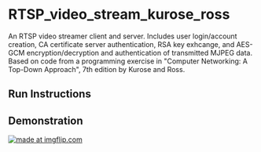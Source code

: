 # RTSP_video_stream_kurose_ross
An RTSP video streamer client and server. Includes user login/account creation, CA certificate server authentication, RSA key exhcange, and AES-GCM encryption/decryption and authentication of transmitted MJPEG data. Based on code from a programming exercise in "Computer Networking: A Top-Down Approach", 7th edition by Kurose and Ross.

## Run Instructions

## Demonstration
<a href="https://imgflip.com/gif/3a158x"><img src="https://i.imgflip.com/3a158x.gif" title="made at imgflip.com"/></a>
